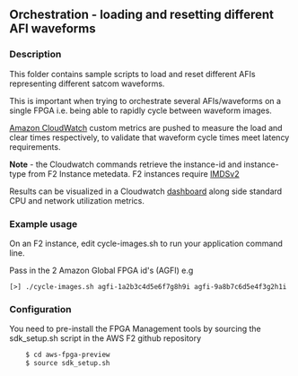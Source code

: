 ## Orchestration - loading and resetting different AFI waveforms


### Description
This folder contains sample scripts to load and reset different AFIs representing different 
satcom waveforms. 

This is important when trying to orchestrate several AFIs/waveforms on a single FPGA i.e. being able to 
rapidly cycle between waveform images. 

[Amazon CloudWatch](https://aws.amazon.com/cloudwatch/) custom metrics are pushed to measure 
the load and clear times respectively, to validate that waveform cycle times meet latency requirements.

**Note** - the Cloudwatch commands retrieve the instance-id and instance-type from F2 Instance metedata.
F2 instances require [IMDSv2](https://docs.aws.amazon.com/AWSEC2/latest/UserGuide/configuring-instance-metadata-service.html#instance-metadata-v2-how-it-works)

Results can be visualized in a Cloudwatch [dashboard](https://aws.amazon.com/cloudwatch/features/telemetry-alarms-dashboards/)
along side standard CPU and network utilization metrics.

### Example usage

On an F2 instance, edit cycle-images.sh to run your application command line.

Pass in the 2 Amazon Global FPGA id's (AGFI) e.g

`[>] ./cycle-images.sh agfi-1a2b3c4d5e6f7g8h9i agfi-9a8b7c6d5e4f3g2h1i`

### Configuration
You need to pre-install the FPGA Management tools by sourcing the sdk_setup.sh script in the AWS F2 github repository

```bash
    $ cd aws-fpga-preview
    $ source sdk_setup.sh
```
